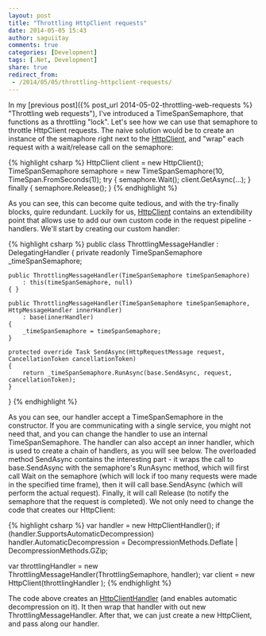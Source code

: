 ```yaml
---
layout: post
title: "Throttling HttpClient requests"
date: 2014-05-05 15:43
author: saguiitay
comments: true
categories: [Development]
tags: [.Net, Development]
share: true
redirect_from:
 - /2014/05/05/throttling-httpclient-requests/
---
```

In my [previous post]({% post_url 2014-05-02-throttling-web-requests %} "Throttling web requests"), I've introduced a TimeSpanSemaphore,
that functions as a throttling "lock". Let's see how we can use that semaphore to throttle HttpClient requests. The naive solution would be to create
an instance of the semaphore right next to the [HttpClient](http://msdn.microsoft.com/en-us/library/system.net.http.httpclient(v=vs.118).aspx), and
"wrap" each request with a wait/release call on the semaphore:

{% highlight csharp %}
HttpClient client = new HttpClient();
TimeSpanSemaphore semaphore = new TimeSpanSemaphore(10, TimeSpan.FromSeconds(1));
try
{
	semaphore.Wait();
	client.GetAsync(...);
}
finally
{
	semaphore.Release();
}
{% endhighlight %}

As you can see, this can become quite tedious, and with the try-finally blocks, quire redundant. Luckily for
us, [HttpClient](http://msdn.microsoft.com/en-us/library/system.net.http.httpclient(v=vs.118).aspx) contains an extendibility point that allows
use to add our own custom code in the request pipeline - handlers. We'll start by creating our custom handler:

{% highlight csharp %}
public class ThrottlingMessageHandler : DelegatingHandler
{
	private readonly TimeSpanSemaphore _timeSpanSemaphore;
	
	public ThrottlingMessageHandler(TimeSpanSemaphore timeSpanSemaphore)
		: this(timeSpanSemaphore, null)
	{ }

	public ThrottlingMessageHandler(TimeSpanSemaphore timeSpanSemaphore, HttpMessageHandler innerHandler)
		: base(innerHandler)
	{
		_timeSpanSemaphore = timeSpanSemaphore;
	}

	protected override Task SendAsync(HttpRequestMessage request, CancellationToken cancellationToken)
	{
		return _timeSpanSemaphore.RunAsync(base.SendAsync, request, cancellationToken);
	}
}
{% endhighlight %}

As you can see, our handler accept a TimeSpanSemaphore in the constructor. If you are communicating with a single service, you might not need that, 
and you can change the handler to use an internal TimeSpanSemaphore. The handler can also accept an inner handler, which is used to create a chain of
handlers, as you will see below. The overloaded method SendAsync contains the interesting part - it wraps the call to base.SendAsync with the
semaphore's RunAsync method, which will first call Wait on the semaphore (which will lock if too many requests were made in the specified time frame),
then it will call base.SendAsync (which will perform the actual request). Finally, it will call Release (to notify the semaphore that the request
is completed). We not only need to change the code that creates our HttpClient:

{% highlight csharp %}
var handler = new HttpClientHandler();
if (handler.SupportsAutomaticDecompression)
	handler.AutomaticDecompression = DecompressionMethods.Deflate | DecompressionMethods.GZip;
	
var throttlingHandler = new ThrottlingMessageHandler(ThrottlingSemaphore, handler);
var client = new HttpClient(throttlingHandler );
{% endhighlight %}

The code above creates an [HttpClientHandler](http://msdn.microsoft.com/en-us/library/system.net.http.httpclienthandler(v=vs.118).aspx) (and enables
automatic decompression on it). It then wrap that handler with out new ThrottlingMessageHandler. After that, we can just create a new HttpClient,
and pass along our handler.

